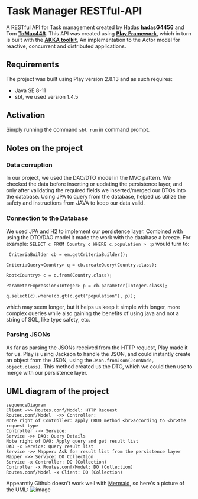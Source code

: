 # Task Manager RESTful-API
A RESTful API for Task management created by Hadas [**hadasG4456**](https://github.com/hadasG4456) and Tom [**ToMax446**](https://github.com/ToMax446).
This API was created using [**Play Framework**](https://www.playframework.com/), which in turn is built with the [**AKKA toolkit**](https://akka.io/), An implementation to the Actor model for reactive, concurrent and distributed applications.



## Requirements
The project was built using Play version 2.8.13 and as such requires:
 - Java SE 8-11
 - sbt, we used version 1.4.5

## Activation

Simply running the command `sbt run` in command prompt.

## Notes on the project

### Data corruption
In our project, we used the DAO/DTO model in the MVC pattern. We checked the data before inserting or updating the persistence layer, and only after validating the required fields we inserted/merged our DTOs into the database. Using JPA to query from the database, helped us utilize the safety and instructions from JAVA to keep our data valid.
### Connection to the Database
We used JPA and H2 to implement our persistence layer. Combined with using the DTO/DAO model it made the work with the database a breeze.
For example: `SELECT c FROM Country c WHERE c.population > :p` would turn to:

` CriteriaBuilder cb = em.getCriteriaBuilder();`

`CriteriaQuery<Country> q = cb.createQuery(Country.class);`

`Root<Country> c = q.from(Country.class);`

`ParameterExpression<Integer> p = cb.parameter(Integer.class);`

`q.select(c).where(cb.gt(c.get("population"), p)); `

which may seem longer, but it helps us keep it simple with longer, more complex queries while also gaining the benefits of using java and not a string of SQL, like type safety, etc.
### Parsing JSONs
As far as parsing the JSONs received from the HTTP request, Play made it for us. Play is using Jackson to handle the JSON, and could instantly create an object from the JSON, using the `Json.fromJson(JsonNode, object.class)`. This method created us the DTO, which we could then use to merge with our persistence layer.


## UML diagram of the project

```mermaid
sequenceDiagram
Client ->> Routes.conf/Model: HTTP Request
Routes.conf/Model  ->> Controller: 
Note right of Controller: apply CRUD method <br>according to <br>the request type 
Controller ->> Service: 
Service ->> DAO: Query Details
Note right of DAO: Apply query and get result list
DAO -x Service: Query result list
Service ->> Mapper: Ask for result list from the persistence layer
Mapper ->> Service: DO Collection
Service -x Controller: DO (Collection)
Controller -x Routes.conf/Model: DO (Collection) 
Routes.conf/Model -x Client: DO (Collection)
```
Appearntly Github doesn't work well with [Mermaid](https://mermaidjs.github.io/), so here's a picture of the UML:
![image](https://user-images.githubusercontent.com/73893106/152239423-1e8134ec-d63c-4c66-8fb9-376e745d9ffa.png)

